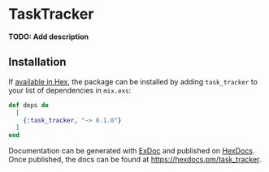 # TaskTracker

**TODO: Add description**

## Installation

If [available in Hex](https://hex.pm/docs/publish), the package can be installed
by adding `task_tracker` to your list of dependencies in `mix.exs`:

```elixir
def deps do
  [
    {:task_tracker, "~> 0.1.0"}
  ]
end
```

Documentation can be generated with [ExDoc](https://github.com/elixir-lang/ex_doc)
and published on [HexDocs](https://hexdocs.pm). Once published, the docs can
be found at <https://hexdocs.pm/task_tracker>.


